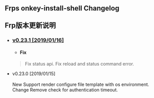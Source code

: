 Frps onkey-install-shell Changelog<br>  
Frp版本更新说明
---------------------------------------

 <!-- vim-markdown-toc GFM -->
 
 * ### [ v0.23.1 [2019/01/16]](#v0.23.1[2019/01/16])  
    * #### Fix<br>  
     >Fix status api.
     >Fix reload and status command error.

* v0.23.0 [2019/01/15]<br>  
    New
    Support render configure file template with os environment.
    Change
    Remove check for authentication timeout.
